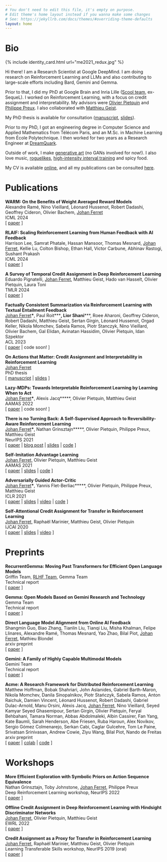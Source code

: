 ```yaml
---
# You don't need to edit this file, it's empty on purpose.
# Edit theme's home layout instead if you wanna make some changes
# See: https://jekyllrb.com/docs/themes/#overriding-theme-defaults
layout: home
---
```


# Bio

{% include identity_card.html url="me2021_redux.jpg" %}

Hi there!
I am a Research Scientist at Google DeepMind.
I am doing research on Reinforcement Learning and LLMs and also contributing to large-scale efforts including Bard, Gemini and Gemma.

Prior to that, I did my PhD at Google Brain and Inria Lille ([Scool team](https://team.inria.fr/scool/team-members/), ex-SequeL). 
I worked on Reinforcement Learning, with a focus on credit assignment and interpretability.
My advisors were [Olivier Pietquin](https://scholar.google.com/citations?user=8K8-LdwAAAAJ) and [Philippe Preux](https://scholar.google.com/citations?user=JTXxmeAAAAAJ). I also collaborated with [Matthieu Geist](https://scholar.google.com/citations?user=ectPLEUAAAAJ). 

My PhD thesis is available for consultation ([manuscript](https://drive.google.com/file/d/1tE1KEzJAiYA7NrskMd_rJejGp5sHQ_c_/view?usp=sharing), [slides](https://drive.google.com/file/d/1XIM3Jko68f70aEsog2vO5cOeT21F_oyh/view?usp=sharing)).

Prior to my PhD, I got an engineering degree in Computer Science and Applied Mathematics from Télécom Paris, and an M.Sc. in Machine Learning from École Polytechnique. I then worked for two years as a Research Engineer at [DreamQuark](https://www.dreamquark.com).

Outside of work, I make [generative art](https://aleavore.xyz) (no GANs involved for now!). I also love music, [roguelikes](https://en.wikipedia.org/wiki/Roguelike), [high-intensity interval training](https://en.wikipedia.org/wiki/High-intensity_interval_training) and spicy food.

My CV is available [online](https://ferretj.github.io/resources/CV_ferretj.pdf), and all my publications can be consulted [here](https://scholar.google.com/citations?user=uyUnqjMAAAAJ). 

# Publications

**WARM: On the Benefits of Weight Averaged Reward Models** \
Alexandre Ramé, Nino Vieillard, Léonard Hussenot, Robert Dadashi, Geoffrey Cideron, Olivier Bachem, <ins>Johan Ferret</ins> \
ICML 2024 \
\[ [paper](https://arxiv.org/abs/2401.12187) \]

**RLAIF: Scaling Reinforcement Learning from Human Feedback with AI Feedback** \
Harrison Lee, Samrat Phatale, Hassan Mansoor, Thomas Mesnard, <ins>Johan Ferret</ins>, Kellie Lu, Colton Bishop, Ethan Hall, Victor Carbune, Abhinav Rastogi, Sushant Prakash \
ICML 2024 \
\[ [paper](https://arxiv.org/abs/2309.00267) \]

**A Survey of Temporal Credit Assignment in Deep Reinforcement Learning** \
Eduardo Pignatelli, <ins>Johan Ferret</ins>, Matthieu Geist, Hado van Hasselt, Olivier Pietquin, Laura Toni \
TMLR 2024 \
\[ [paper](https://arxiv.org/abs/2312.01072) \]

**Factually Consistent Summarization via Reinforcement Learning with Textual Entailment Feedback** \
<ins>Johan Ferret</ins>**\***, Paul Roit**\***, Lior Shani**\***, Roee Aharoni, Geoffrey Cideron, Robert Dadashi, Matthieu Geist, Sertan Girgin, Léonard Hussenot, Orgad Keller, Nikola Momchev, Sabela Ramos, Piotr Stanczyk, Nino Vieillard, Olivier Bachem, Gal Elidan, Avinatan Hassidim, Olivier Pietquin, Idan Szpektor \
ACL 2023 \
\[ [paper](https://arxiv.org/abs/2306.00186) \| code soon! \]

**On Actions that Matter: Credit Assignment and Interpretability in Reinforcement Learning** \
<ins>Johan Ferret</ins> \
PhD thesis \
\[ [manuscript](https://drive.google.com/file/d/1tE1KEzJAiYA7NrskMd_rJejGp5sHQ_c_/view?usp=sharing) \| [slides](https://drive.google.com/file/d/1XIM3Jko68f70aEsog2vO5cOeT21F_oyh/view?usp=sharing) \]

**Lazy-MDPs: Towards Interpretable Reinforcement Learning by Learning When to Act** \
<ins>Johan Ferret</ins>**\***, Alexis Jacq**\***, Olivier Pietquin, Matthieu Geist \
AAMAS 2022 \
\[ [paper](https://arxiv.org/abs/2203.08542) \| code soon! \]

**There is no Turning Back: A Self-Supervised Approach to Reversibility-Aware Reinforcement Learning** \
<ins>Johan Ferret</ins>**\***, Nathan Grinsztajn**\***, Olivier Pietquin, Philippe Preux, Matthieu Geist \
NeurIPS 2021 \
\[ [paper](https://arxiv.org/abs/2106.04480) \| [blog post](https://ai.googleblog.com/2021/11/self-supervised-reversibility-aware.html) \| [slides](https://drive.google.com/file/d/11gXunD8wRkIjF90qTUJkXRJYgAaycFxi/view?usp=sharing) \| [code](https://github.com/nathangrinsztajn/NoTurningBack) \]

**Self-Imitation Advantage Learning** \
<ins>Johan Ferret</ins>, Olivier Pietquin, Matthieu Geist \
AAMAS 2021 \
\[ [paper](https://arxiv.org/abs/2012.11989) \| [slides](https://drive.google.com/file/d/12JGykEt3tA7tEn0MZ5eR02mXY-54zF9o/view?usp=sharing) \| [code](https://github.com/google-research/google-research/tree/master/sail_rl) \]

**Adversarially Guided Actor-Critic** \
<ins>Johan Ferret</ins>**\***, Yannis Flet-Berliac**\***, Olivier Pietquin, Philippe Preux, Matthieu Geist \
ICLR 2021 \
\[ [paper](https://arxiv.org/abs/2102.04376) \| [slides](https://drive.google.com/file/d/13cYtQ0MxmCYSZ-Jcm44_ClnHWPsfwO8b/view?usp=sharing) \| [video](https://slideslive.com/38954238/adversarially-guided-actorcritic?ref=speaker-24735-latest) \| [code](https://github.com/yfletberliac/adversarially-guided-actor-critic) \]

**Self-Attentional Credit Assignment for Transfer in Reinforcement Learning** \
<ins>Johan Ferret</ins>, Raphaël Marinier, Matthieu Geist, Olivier Pietquin \
IJCAI 2020 \
\[ [paper](https://arxiv.org/abs/1907.08027) \| [slides](https://drive.google.com/file/d/1e4-ypq84m3SIqjA9BqUvuM4P4psO9Laq/view?usp=sharing) \| [video](https://drive.google.com/file/d/1_U-XsCY01b_46CFiPkC5A4Z2VN0by5KE/view?usp=sharing) \]

# Preprints

**RecurrentGemma: Moving Past Transformers for Efficient Open Language Models** \
Griffin Team, <ins>RLHF Team</ins>, Gemma Team \
Technical report \
\[ [paper](https://arxiv.org/abs/2404.07839) \]

**Gemma: Open Models Based on Gemini Research and Technology** \
Gemma Team \
Technical report \
\[ [paper](https://arxiv.org/abs/2403.08295) \]

**Direct Language Model Alignment from Online AI Feedback** \
Shangmin Guo, Biao Zhang, Tianlin Liu, Tianqi Liu, Misha Khalman, Felipe Llinares, Alexandre Ramé, Thomas Mesnard, Yao Zhao, Bilal Piot, <ins>Johan Ferret</ins>, Mathieu Blondel \
arxiv preprint \
\[ [paper](https://arxiv.org/abs/2402.04792) \]

**Gemini: A Family of Highly Capable Multimodal Models** \
Gemini Team \
Technical report \
\[ [paper](https://arxiv.org/abs/2312.11805) \]

**Acme: A Research Framework for Distributed Reinforcement Learning** \
Matthew Hoffman, Bobak Shahriari, John Aslanides, Gabriel Barth-Maron, Nikola Momchev, Danila Sinopalnikov, Piotr Stańczyk, Sabela Ramos, Anton Raichuk, Damien Vincent, Léonard Hussenot, Robert Dadashi, Gabriel Dulac-Arnold, Manu Orsini, Alexis Jacq, <ins>Johan Ferret</ins>, Nino Vieillard, Seyed Kamyar Seyed Ghasemipour, Sertan Girgin, Olivier Pietquin, Feryal Behbahani, Tamara Norman, Abbas Abdolmaleki, Albin Cassirer, Fan Yang, Kate Baumli, Sarah Henderson, Abe Friesen, Ruba Haroun, Alex Novikov, Sergio Gómez Colmenarejo, Serkan Cabi, Caglar Gulcehre, Tom Le Paine, Srivatsan Srinivasan, Andrew Cowie, Ziyu Wang, Bilal Piot, Nando de Freitas \
arxiv preprint \
\[ [paper](https://arxiv.org/abs/2006.00979) \| [colab](https://github.com/deepmind/acme/blob/master/examples/quickstart.ipynb) \| [code](https://dpmd.ai/acme-github) \]

# Workshops

**More Efficient Exploration with Symbolic Priors on Action Sequence Equivalence** \
Nathan Grinsztajn, Toby Johnstone, <ins>Johan Ferret</ins>, Philippe Preux \
Deep Reinforcement Learning workshop, NeurIPS 2022 \
\[ [paper](https://arxiv.org/abs/2110.10632) \]

**Offline Credit Assignment in Deep Reinforcement Learning with Hindsight Discriminator Networks** \
<ins>Johan Ferret</ins>, Olivier Pietquin, Matthieu Geist \
EWRL 2022 \
\[ [paper](https://drive.google.com/file/d/1EG4EpCpjzrI850ROwEutIcsCIu5isxlD/view?usp=sharing) \]

**Credit Assignment as a Proxy for Transfer in Reinforcement Learning** \
<ins>Johan Ferret</ins>, Raphaël Marinier, Matthieu Geist, Olivier Pietquin \
Learning Transferable Skills workshop, NeurIPS 2019 (oral) \
\[ [paper](https://arxiv.org/abs/1907.08027) \]
